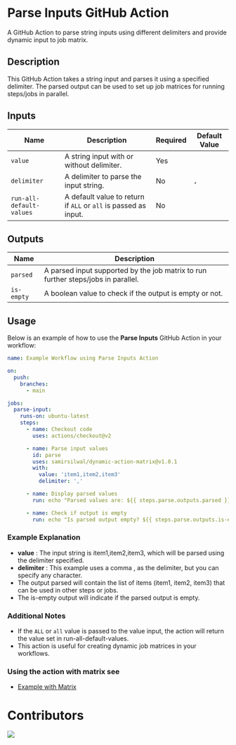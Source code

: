 # Parse Inputs GitHub Action

A GitHub Action to parse string inputs using different delimiters and provide dynamic input to job matrix.

## Description

This GitHub Action takes a string input and parses it using a specified delimiter. The parsed output can be used to set up job matrices for running steps/jobs in parallel.

## Inputs

| Name                    | Description                                      | Required | Default Value |
|-------------------------|--------------------------------------------------|----------|---------------|
| `value`                 | A string input with or without delimiter.        | Yes      |               |
| `delimiter`             | A delimiter to parse the input string.           | No       | `,`           |
| `run-all-default-values`| A default value to return if `ALL` or `all` is passed as input. | No |               |

## Outputs

| Name         | Description                                                           |
|--------------|-----------------------------------------------------------------------|
| `parsed`     | A parsed input supported by the job matrix to run further steps/jobs in parallel. |
| `is-empty`   | A boolean value to check if the output is empty or not.               |

## Usage

Below is an example of how to use the **Parse Inputs** GitHub Action in your workflow:

```yaml
name: Example Workflow using Parse Inputs Action

on:
  push:
    branches:
      - main

jobs:
  parse-input:
    runs-on: ubuntu-latest
    steps:
      - name: Checkout code
        uses: actions/checkout@v2

      - name: Parse input values
        id: parse
        uses: samirsilwal/dynamic-action-matrix@v1.0.1
        with:
          value: 'item1,item2,item3'
          delimiter: ','

      - name: Display parsed values
        run: echo "Parsed values are: ${{ steps.parse.outputs.parsed }}"

      - name: Check if output is empty
        run: echo "Is parsed output empty? ${{ steps.parse.outputs.is-empty }}"
```

### Example Explanation
- **value** : The input string is item1,item2,item3, which will be parsed using the delimiter specified.
- **delimiter** : This example uses a comma , as the delimiter, but you can specify any character.
- The output parsed will contain the list of items (item1, item2, item3) that can be used in other steps or jobs.
- The is-empty output will indicate if the parsed output is empty.

### Additional Notes
- If the `ALL` or `all` value is passed to the value input, the action will return the value set in run-all-default-values.
- This action is useful for creating dynamic job matrices in your workflows.

### Using the action with matrix see 
- [Example with Matrix](https://github.com/samirsilwal/dynamic-action-matrix/blob/main/.github/workflows/main.yml)

# Contributors

<a href="https://github.com/samirsilwal/dynamic-action-matrix/graphs/contributors">
  <img src="https://contrib.rocks/image?repo=samirsilwal/dynamic-action-matrix" />
</a>
